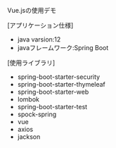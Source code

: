 Vue.jsの使用デモ

[アプリケーション仕様]
 - java varsion:12
 - javaフレームワーク:Spring Boot

[使用ライブラリ]
 - spring-boot-starter-security
 - spring-boot-starter-thymeleaf
 - spring-boot-starter-web
 - lombok
 - spring-boot-starter-test
 - spock-spring
 - vue
 - axios
 - jackson